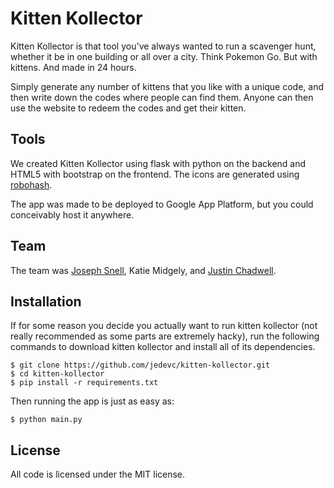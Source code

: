 # Kitten Kollector

Kitten Kollector is that tool you've always wanted to run a scavenger hunt,
whether it be in one building or all over a city. Think Pokemon Go. But with
kittens. And made in 24 hours.

Simply generate any number of kittens that you like with a unique code, and
then write down the codes where people can find them. Anyone can then use the
website to redeem the codes and get their kitten.

## Tools

We created Kitten Kollector using flask with python on the backend and HTML5
with bootstrap on the frontend. The icons are generated using
[robohash](https://robohash.org/).

The app was made to be deployed to Google App Platform, but you could
conceivably host it anywhere.

## Team

The team was [Joseph Snell](https://github.com/JDSSDJ1), Katie Midgely, and
[Justin Chadwell](https://github.com/jedevc).

## Installation

If for some reason you decide you actually want to run kitten kollector (not
really recommended as some parts are extremely hacky), run the following
commands to download kitten kollector and install all of its dependencies.

	$ git clone https://github.com/jedevc/kitten-kollector.git
	$ cd kitten-kollector
	$ pip install -r requirements.txt

Then running the app is just as easy as:

	$ python main.py

## License

All code is licensed under the MIT license.
